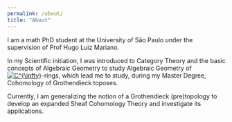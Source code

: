 ```yaml
---
permalink: /about/
title: "About"
---
```


I am a math PhD student at the University of São Paulo under the supervision of Prof Hugo Luiz Mariano.

In my Scientific initiation, I was introduced to Category Theory and the basic concepts of Algebraic Geometry to study Algebraic Geometry of <a href="https://www.codecogs.com/eqnedit.php?latex=C^{\infty}" target="_blank"><img src="https://latex.codecogs.com/gif.latex?C^{\infty}" title="C^{\infty}" /></a>-rings, which lead me to study, during my Master Degree, Cohomology of Grothendieck toposes. 

Currently, I am generalizing the notion of a Grothendieck (pre)topology to develop an expanded Sheaf Cohomology Theory and investigate its applications. 


